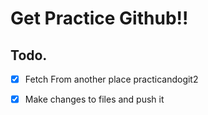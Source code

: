 # Get Practice Github!!

## Todo.

- [x] Fetch From another place practicandogit2
- [x] Make changes to files and push it


